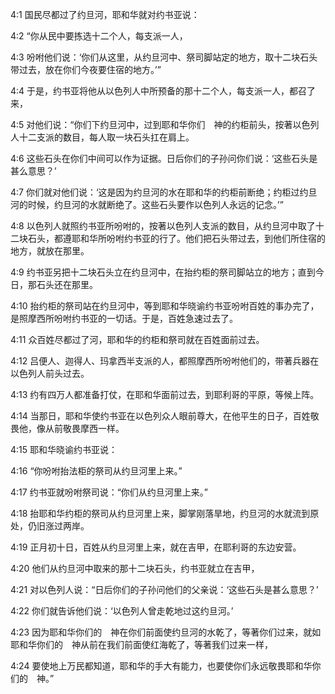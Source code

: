 <a id="1"></a>4:1  国民尽都过了约旦河，耶和华就对约书亚说：  

<a id="2"></a>4:2  “你从民中要拣选十二个人，每支派一人，  

<a id="3"></a>4:3  吩咐他们说：‘你们从这里，从约旦河中、祭司脚站定的地方，取十二块石头带过去，放在你们今夜要住宿的地方。’”  

<a id="4"></a>4:4  于是，约书亚将他从以色列人中所预备的那十二个人，每支派一人，都召了来，  

<a id="5"></a>4:5  对他们说：“你们下约旦河中，过到耶和华你们　神的约柜前头，按著以色列人十二支派的数目，每人取一块石头扛在肩上。  

<a id="6"></a>4:6  这些石头在你们中间可以作为证据。日后你们的子孙问你们说：‘这些石头是甚么意思？’  

<a id="7"></a>4:7  你们就对他们说：‘这是因为约旦河的水在耶和华的约柜前断绝；约柜过约旦河的时候，约旦河的水就断绝了。这些石头要作以色列人永远的记念。’”  

<a id="8"></a>4:8  以色列人就照约书亚所吩咐的，按著以色列人支派的数目，从约旦河中取了十二块石头，都遵耶和华所吩咐约书亚的行了。他们把石头带过去，到他们所住宿的地方，就放在那里。　  

<a id="9"></a>4:9  约书亚另把十二块石头立在约旦河中，在抬约柜的祭司脚站立的地方；直到今日，那石头还在那里。  

<a id="10"></a>4:10  抬约柜的祭司站在约旦河中，等到耶和华晓谕约书亚吩咐百姓的事办完了，是照摩西所吩咐约书亚的一切话。于是，百姓急速过去了。  

<a id="11"></a>4:11  众百姓尽都过了河，耶和华的约柜和祭司就在百姓面前过去。  

<a id="12"></a>4:12  吕便人、迦得人、玛拿西半支派的人，都照摩西所吩咐他们的，带著兵器在以色列人前头过去。  

<a id="13"></a>4:13  约有四万人都准备打仗，在耶和华面前过去，到耶利哥的平原，等候上阵。  

<a id="14"></a>4:14  当那日，耶和华使约书亚在以色列众人眼前尊大，在他平生的日子，百姓敬畏他，像从前敬畏摩西一样。  

<a id="15"></a>4:15  耶和华晓谕约书亚说：  

<a id="16"></a>4:16  “你吩咐抬法柜的祭司从约旦河里上来。”  

<a id="17"></a>4:17  约书亚就吩咐祭司说：“你们从约旦河里上来。”　  

<a id="18"></a>4:18  抬耶和华约柜的祭司从约旦河里上来，脚掌刚落旱地，约旦河的水就流到原处，仍旧涨过两岸。  

<a id="19"></a>4:19  正月初十日，百姓从约旦河里上来，就在吉甲，在耶利哥的东边安营。  

<a id="20"></a>4:20  他们从约旦河中取来的那十二块石头，约书亚就立在吉甲，  

<a id="21"></a>4:21  对以色列人说：“日后你们的子孙问他们的父亲说：‘这些石头是甚么意思？’  

<a id="22"></a>4:22  你们就告诉他们说：‘以色列人曾走乾地过这约旦河。’  

<a id="23"></a>4:23  因为耶和华你们的　神在你们前面使约旦河的水乾了，等著你们过来，就如耶和华你们的　神从前在我们前面使红海乾了，等著我们过来一样，  

<a id="24"></a>4:24  要使地上万民都知道，耶和华的手大有能力，也要使你们永远敬畏耶和华你们的　神。”  
